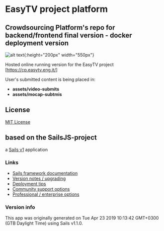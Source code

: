 # EasyTV project platform
## Crowdsourcing Platform's repo for backend/frontend final version - docker deployment version
![alt text](https://easytvproject.eu/images/logo_easytv_sintexto.png "easytv logo"){:height="200px" width="550px"}

Hosted online running version for the EasyTV project [https://cp.easytv.eng.it/]

User's submitted content is being placed in:
 - **assets/video-submits**
 - **assets/mocap-subtmis**


## License

[MIT License](https://opensource.org/licenses/MIT)

## based on the SailsJS-project
a [Sails v1](https://sailsjs.com) application

### Links

+ [Sails framework documentation](https://sailsjs.com/get-started)
+ [Version notes / upgrading](https://sailsjs.com/documentation/upgrading)
+ [Deployment tips](https://sailsjs.com/documentation/concepts/deployment)
+ [Community support options](https://sailsjs.com/support)
+ [Professional / enterprise options](https://sailsjs.com/enterprise)

### Version info

This app was originally generated on Tue Apr 23 2019 10:13:42 GMT+0300 (GTB Daylight Time) using Sails v1.1.0.

<!-- Internally, Sails used [`sails-generate@1.16.8`](https://github.com/balderdashy/sails-generate/tree/v1.16.8/lib/core-generators/new). -->
